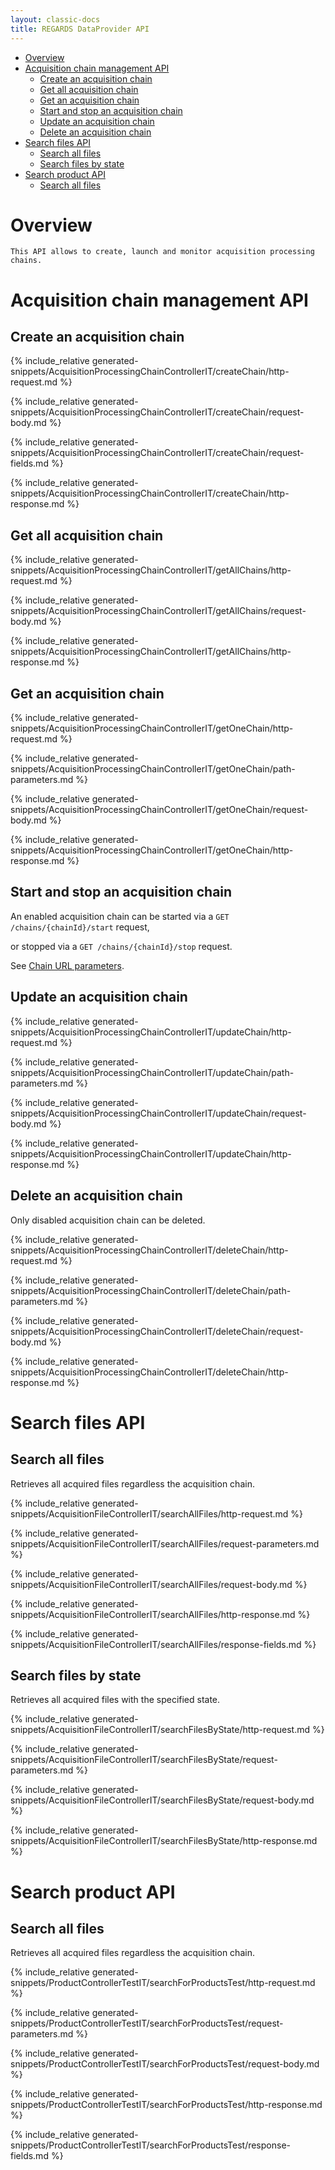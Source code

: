 ```yaml
---
layout: classic-docs
title: REGARDS DataProvider API
---
```


<!-- START doctoc generated TOC please keep comment here to allow auto update -->
<!-- DON'T EDIT THIS SECTION, INSTEAD RE-RUN doctoc TO UPDATE -->


- [Overview](#overview)
- [Acquisition chain management API](#acquisition-chain-management-api)
  - [Create an acquisition chain](#create-an-acquisition-chain)
  - [Get all acquisition chain](#get-all-acquisition-chain)
  - [Get an acquisition chain](#get-an-acquisition-chain)
  - [Start and stop an acquisition chain](#start-and-stop-an-acquisition-chain)
  - [Update an acquisition chain](#update-an-acquisition-chain)
  - [Delete an acquisition chain](#delete-an-acquisition-chain)
- [Search files API](#search-files-api)
  - [Search all files](#search-all-files)
  - [Search files by state](#search-files-by-state)
- [Search product API](#search-product-api)
  - [Search all files](#search-all-files-1)

<!-- END doctoc generated TOC please keep comment here to allow auto update -->
# Overview

    This API allows to create, launch and monitor acquisition processing chains.

# Acquisition chain management API

## Create an acquisition chain

{% include_relative generated-snippets/AcquisitionProcessingChainControllerIT/createChain/http-request.md %}

{% include_relative generated-snippets/AcquisitionProcessingChainControllerIT/createChain/request-body.md %}

{% include_relative generated-snippets/AcquisitionProcessingChainControllerIT/createChain/request-fields.md %}

{% include_relative generated-snippets/AcquisitionProcessingChainControllerIT/createChain/http-response.md %}

## Get all acquisition chain

{% include_relative generated-snippets/AcquisitionProcessingChainControllerIT/getAllChains/http-request.md %}

{% include_relative generated-snippets/AcquisitionProcessingChainControllerIT/getAllChains/request-body.md %}

{% include_relative generated-snippets/AcquisitionProcessingChainControllerIT/getAllChains/http-response.md %}

## Get an acquisition chain

{% include_relative generated-snippets/AcquisitionProcessingChainControllerIT/getOneChain/http-request.md %}

{% include_relative generated-snippets/AcquisitionProcessingChainControllerIT/getOneChain/path-parameters.md %}

{% include_relative generated-snippets/AcquisitionProcessingChainControllerIT/getOneChain/request-body.md %}

{% include_relative generated-snippets/AcquisitionProcessingChainControllerIT/getOneChain/http-response.md %}

## Start and stop an acquisition chain

An enabled acquisition chain can be started via a `GET
/chains/{chainId}/start` request,  

or stopped via a `GET /chains/{chainId}/stop` request.

See [Chain URL parameters](#chain-path-parameters).

## Update an acquisition chain

{% include_relative generated-snippets/AcquisitionProcessingChainControllerIT/updateChain/http-request.md %}

{% include_relative generated-snippets/AcquisitionProcessingChainControllerIT/updateChain/path-parameters.md %}

{% include_relative generated-snippets/AcquisitionProcessingChainControllerIT/updateChain/request-body.md %}

{% include_relative generated-snippets/AcquisitionProcessingChainControllerIT/updateChain/http-response.md %}

## Delete an acquisition chain

Only disabled acquisition chain can be deleted.

{% include_relative generated-snippets/AcquisitionProcessingChainControllerIT/deleteChain/http-request.md %}

{% include_relative generated-snippets/AcquisitionProcessingChainControllerIT/deleteChain/path-parameters.md %}

{% include_relative generated-snippets/AcquisitionProcessingChainControllerIT/deleteChain/request-body.md %}

{% include_relative generated-snippets/AcquisitionProcessingChainControllerIT/deleteChain/http-response.md %}

# Search files API

## Search all files

Retrieves all acquired files regardless the acquisition chain.

{% include_relative generated-snippets/AcquisitionFileControllerIT/searchAllFiles/http-request.md %}

{% include_relative generated-snippets/AcquisitionFileControllerIT/searchAllFiles/request-parameters.md %}

{% include_relative generated-snippets/AcquisitionFileControllerIT/searchAllFiles/request-body.md %}

{% include_relative generated-snippets/AcquisitionFileControllerIT/searchAllFiles/http-response.md %}

{% include_relative generated-snippets/AcquisitionFileControllerIT/searchAllFiles/response-fields.md %}

## Search files by state

Retrieves all acquired files with the specified state.

{% include_relative generated-snippets/AcquisitionFileControllerIT/searchFilesByState/http-request.md %}

{% include_relative generated-snippets/AcquisitionFileControllerIT/searchFilesByState/request-parameters.md %}

{% include_relative generated-snippets/AcquisitionFileControllerIT/searchFilesByState/request-body.md %}

{% include_relative generated-snippets/AcquisitionFileControllerIT/searchFilesByState/http-response.md %}

# Search product API

## Search all files

Retrieves all acquired files regardless the acquisition chain.

{% include_relative generated-snippets/ProductControllerTestIT/searchForProductsTest/http-request.md %}

{% include_relative generated-snippets/ProductControllerTestIT/searchForProductsTest/request-parameters.md %}

{% include_relative generated-snippets/ProductControllerTestIT/searchForProductsTest/request-body.md %}

{% include_relative generated-snippets/ProductControllerTestIT/searchForProductsTest/http-response.md %}

{% include_relative generated-snippets/ProductControllerTestIT/searchForProductsTest/response-fields.md %}
